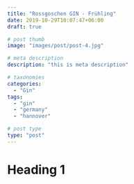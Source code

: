 ```yaml
---
title: "Rossgoschen GIN - Frühling"
date: 2019-10-29T10:07:47+06:00
draft: true

# post thumb
image: "images/post/post-4.jpg"

# meta description
description: "this is meta description"

# taxonomies
categories: 
  - "Gin"
tags:
  - "gin"
  - "germany"
  - "hannover"

# post type
type: "post"
---
```


# Heading 1
